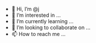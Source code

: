 - 👋 Hi, I’m @j
- 👀 I’m interested in ...
- 🌱 I’m currently learning ...
- 💞️ I’m looking to collaborate on ...
- 📫 How to reach me ...

<!---
jgerardsimcock/jgerardsimcock is a ✨ special ✨ repository because its `README.md` (this file) appears on your GitHub profile.
You can click the Preview link to take a look at your changes.
--->
